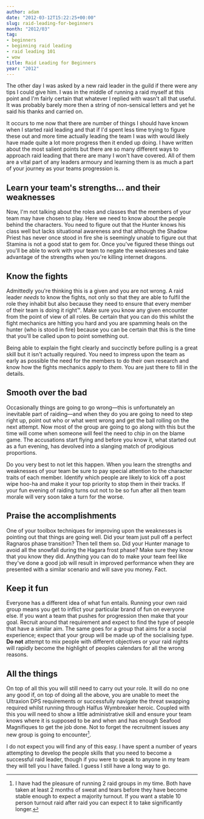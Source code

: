 ```yaml
---
author: adam
date: "2012-03-12T15:22:25+00:00"
slug: raid-leading-for-beginners
month: "2012/03"
tag:
- beginners
- beginning raid leading
- raid leading 101
- wow
title: Raid Leading for Beginners
year: "2012"
---
```


The other day I was asked by a new raid leader in the guild if there were any tips I could give him. I was in the middle of running a raid myself at this point and I'm fairly certain that whatever I replied with wasn't all that useful. It was probably barely more then a string of non-sensical letters and yet he said his thanks and carried on.

It occurs to me now that there are number of things I should have known when I started raid leading and that if I'd spent less time trying to figure these out and more time actually leading the team I was with would likely have made quite a lot more progress then it ended up doing. I have written about the most salient points but there are so many different ways to approach raid leading that there are many I won't have covered. All of them are a vital part of any leaders armoury and learning them is as much a part of your journey as your teams progression is.

<!--more-->

## Learn your team's strengths&hellip; and their weaknesses

Now, I'm not talking about the roles and classes that the members of your team may have chosen to play. Here we need to know about the people behind the characters. You need to figure out that the Hunter knows his class well but lacks situational awareness and that although the Shadow Priest has never once stood in fire she is seemingly unable to figure out that Stamina is not a good stat to gem for. Once you've figured these things out you'll be able to work with your team to negate the weaknesses and take advantage of the strengths when you're killing internet dragons.

## Know the fights

Admittedly you're thinking this is a given and you are not wrong. A raid leader _needs_ to know the fights, not only so that they are able to fulfil the role they inhabit but also because they need to ensure that every member of their team is doing it right™. Make sure you know any given encounter from the point of view of all roles. Be certain that you can do this whilst the fight mechanics are hitting you hard and you are spamming heals on the hunter (who is stood in fire) because you can be certain that this is the time that you'll be called upon to point something out.

Being able to explain the fight clearly and succinctly before pulling is a great skill but it isn't actually required. You need to impress upon the team as early as possible the need for the members to do their own research and know how the fights mechanics apply to _them_. You are just there to fill in the details.

## Smooth over the bad

Occasionally things are going to go wrong—this is unfortunately an inevitable part of raiding—and when they do you are going to need to step right up, point out who or what went wrong and get the ball rolling on the next attempt. Now most of the group are going to go along with this but the time will come when someone will feel the need to chip in on the blame game. The accusations start flying and before you know it, what started out as a fun evening, has devolved into a slanging match of prodigious proportions.

Do you very best to not let this happen. When you learn the strengths and weaknesses of your team be sure to pay special attention to the character traits of each member. Identify which people are likely to kick off a post wipe hoo-ha and make it your top priority to stop them in their tracks. If your fun evening of raiding turns out not to be so fun after all then team morale will very soon take a turn for the worse.

## Praise the accomplishments

One of your toolbox techniques for improving upon the weaknesses is pointing out that things are going well. Did your team just pull off a perfect Ragnaros phase transition? Then tell them so. Did your Hunter manage to avoid all the snowfall during the Hagara frost phase? Make sure they know that you know they did. Anything you can do to make your team feel like they've done a good job will result in improved performance when they are presented with a similar scenario and will save you money. Fact.

## Keep it fun

Everyone has a different idea of what fun entails. Running your own raid group means you get to inflict your particular brand of fun on everyone else. If you want a team that pushes for progression then make that your goal. Recruit around that requirement and expect to find the type of people that have a similar aim. The same goes for a group that aims for a social experience; expect that your group will be made up of the socialising type. **Do not** attempt to mix people with different objectives or your raid nights will rapidly become the highlight of peoples calendars for all the wrong reasons.

## All the things

On top of all this you will still need to carry out your role. It will do no one any good if, on top of doing all the above, you are unable to meet the Ultraxion DPS requirements or successfully navigate the threat swapping required whilst running through Halfus Wymbreaker heroic. Coupled with this you will need to show a little administrative skill and ensure your team knows where it is supposed to be and when and has enough Seafood Magnifiques to get the job done. Not to forget the recruitment issues any new group is going to encounter[^1].

I do not expect you will find any of this easy. I have spent a number of years attempting to develop the people skills that you need to become a successful raid leader, though if you were to speak to anyone in my team they will tell you I have failed. I guess I still have a long way to go.

[^1]: I have had the pleasure of running 2 raid groups in my time. Both have taken at least 2 months of sweat and tears before they have become stable enough to expect a majority turnout. If you want a stable 10 person turnout raid after raid you can expect it to take significantly longer.